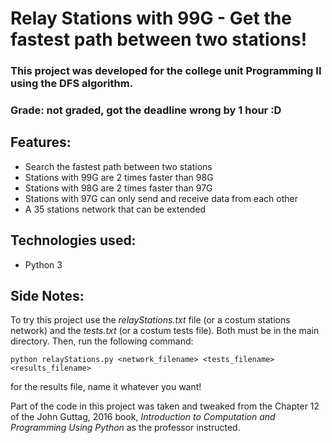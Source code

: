 # Relay Stations with 99G - Get the fastest path between two stations!

### This project was developed for the college unit Programming II using the DFS algorithm.

### Grade: not graded, got the deadline wrong by 1 hour :D

## Features:

- Search the fastest path between two stations
- Stations with 99G are 2 times faster than 98G
- Stations with 98G are 2 times faster than 97G
- Stations with 97G can only send and receive data from each other
- A 35 stations network that can be extended

## Technologies used:

- Python 3

## Side Notes:

To try this project use the _relayStations.txt_ file (or a costum stations network) and the _tests.txt_ (or a costum tests file). Both must be in the main directory. Then, run the following command:

    python relayStations.py <network_filename> <tests_filename> <results_filename>

for the results file, name it whatever you want!

Part of the code in this project was taken and tweaked from the Chapter 12 of the John Guttag, 2016 book, _Introduction to Computation and Programming Using Python_ as the professor instructed.
